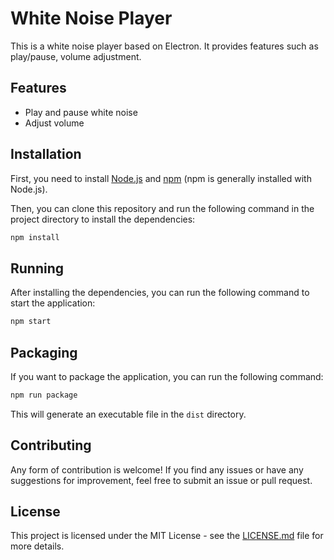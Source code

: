 # White Noise Player

This is a white noise player based on Electron. It provides features such as play/pause, volume adjustment.

## Features

- Play and pause white noise
- Adjust volume

## Installation

First, you need to install [Node.js](https://nodejs.org/) and [npm](https://www.npmjs.com/) (npm is generally installed with Node.js).

Then, you can clone this repository and run the following command in the project directory to install the dependencies:

```bash
npm install
```

## Running

After installing the dependencies, you can run the following command to start the application:

```bash
npm start
```

## Packaging

If you want to package the application, you can run the following command:

```bash
npm run package
```

This will generate an executable file in the `dist` directory.

## Contributing

Any form of contribution is welcome! If you find any issues or have any suggestions for improvement, feel free to submit an issue or pull request.

## License

This project is licensed under the MIT License - see the [LICENSE.md](LICENSE.md) file for more details.